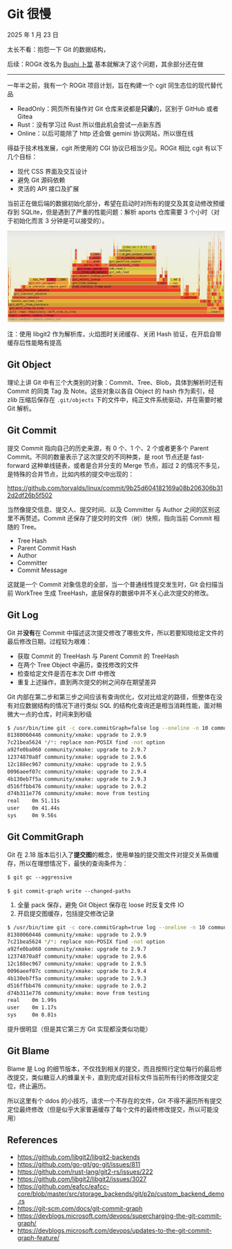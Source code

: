 # Git 很慢

2025 年 1 月 23 日

太长不看：抱怨一下 Git 的数据结构，

后续：ROGit 改名为 [Bushi 卜筮](https://github.com/qaqland/bushi) 基本就解决了这个问题，其余部分还在做

---

一年半之前，我有一个 ROGit 项目计划，旨在构建一个 cgit 同生态位的现代替代品

- ReadOnly：网页所有操作对 Git 仓库来说都是**只读**的，区别于 GitHub 或者 Gitea
- Rust：没有学习过 Rust 所以借此机会尝试一点新东西
- Online：以后可能除了 http 还会做 gemini 协议网站，所以很在线

得益于技术栈发展，cgit 所使用的 CGI 协议已相当少见。ROGit 相比 cgit 有以下几个目标：

- 现代 CSS 界面及交互设计
- 避免 Git 源码依赖
- 灵活的 API 接口及扩展

当前正在做后端的数据初始化部分，希望在启动时对所有的提交及其变动修改预缓存到 SQLite，但是遇到了严重的性能问题：解析 aports 仓库需要 3 个小时（对于初始化而言 3 分钟是可以接受的）。

![rogit meet aports - flamegraph](../asserts/rogit-aports-flamegraph.jpg)

注：使用 libgit2 作为解析库，火焰图时关闭缓存、关闭 Hash 验证，在开启自带缓存后性能略有提高

## Git Object

理论上讲 Git 中有三个大类别的对象：Commit、Tree、Blob，具体到解析时还有 Commit 的同类 Tag 及 Note。这些对象以各自 Object 的 hash 作为索引，经 zlib 压缩后保存在 `.git/objects` 下的文件中，纯正文件系统驱动，并在需要时被 Git 解析。

## Git Commit

提交 Commit 指向自己的历史来源，有 0 个、1 个、2 个或者更多个 Parent Commit。不同的数量表示了这次提交的不同种类，是 root 节点还是 fast-forward 这种单线链表，或者是合并分支的 Merge 节点，超过 2 的情况不多见，是特殊的合并节点，比如内核的提交中出现的：

<https://github.com/torvalds/linux/commit/9b25d604182169a08b206306b312d2df26b5f502>

当然像提交信息、提交人、提交时间、以及 Committer 与 Author 之间的区别这里不再赘述。Commit 还保存了提交时的文件（树）快照，指向当前 Commit 相随的 Tree。

- Tree Hash
- Parent Commit Hash
- Author
- Committer
- Commit Message

这就是一个 Commit 对象信息的全部，当一个普通线性提交发生时，Git 会扫描当前 WorkTree 生成 TreeHash，底层保存的数据中并不关心此次提交的修改。

## Git Log

Git 并**没有**在 Commit 中描述这次提交修改了哪些文件，所以若要知晓给定文件的最后修改日期，过程较为艰难：

- 获取 Commit 的 TreeHash 与 Parent Commit 的 TreeHash
- 在两个 Tree Object 中遍历，查找修改的文件
- 检查给定文件是否在本次 Diff 中修改
- 重复上述操作，直到两次提交的树之间存在期望差异

Git 内部在第二步和第三步之间应该有查询优化，仅对比给定的路径，但整体在没有对应数据结构的情况下进行类似 SQL 的结构化查询还是相当消耗性能，面对稍微大一点的仓库，时间来到秒级

```bash
$ /usr/bin/time git -c core.commitGraph=false log --oneline -n 10 community/xmake/
81380060446 community/xmake: upgrade to 2.9.9
7c21bea5624 */*: replace non-POSIX find -not option
a92fe0ba060 community/xmake: upgrade to 2.9.7
12374870a8f community/xmake: upgrade to 2.9.6
12c188ec967 community/xmake: upgrade to 2.9.5
0096aeef07c community/xmake: upgrade to 2.9.4
4b130eb7f5a community/xmake: upgrade to 2.9.3
d516ffbb476 community/xmake: upgrade to 2.9.2
d74b311e776 community/xmake: move from testing
real    0m 51.11s
user    0m 41.44s
sys     0m 9.56s
```

## Git CommitGraph

Git 在 2.18 版本后引入了**提交图**的概念，使用单独的提交图文件对提交关系做缓存，所以在理想情况下，最快的查询条件为：

```
$ git gc --aggressive

$ git commit-graph write --changed-paths
```

1. 全量 pack 保存，避免 Git Object 保存在 loose 时反复文件 IO
2. 开启提交图缓存，包括提交修改记录

```bash
$ /usr/bin/time git -c core.commitGraph=true log --oneline -n 10 community/xmake/
81380060446 community/xmake: upgrade to 2.9.9
7c21bea5624 */*: replace non-POSIX find -not option
a92fe0ba060 community/xmake: upgrade to 2.9.7
12374870a8f community/xmake: upgrade to 2.9.6
12c188ec967 community/xmake: upgrade to 2.9.5
0096aeef07c community/xmake: upgrade to 2.9.4
4b130eb7f5a community/xmake: upgrade to 2.9.3
d516ffbb476 community/xmake: upgrade to 2.9.2
d74b311e776 community/xmake: move from testing
real    0m 1.99s
user    0m 1.17s
sys     0m 0.81s
```

提升很明显（但是其它第三方 Git 实现都没类似功能）

## Git Blame

Blame 是 Log 的细节版本，不仅找到相关的提交，而且按照行定位每行的最后修改提交，类似糖豆人的蜂巢关卡，直到完成对目标文件当前所有行的修改提交定位，终止遍历。

所以这里有个 ddos 的小技巧，请求一个不存在的文件，Git 不得不遍历所有提交定位最终修改（但是似乎大家普遍缓存了每个文件的最终修改提交，所以可能没用）

## References

- <https://github.com/libgit2/libgit2-backends>
- <https://github.com/go-git/go-git/issues/811>
- <https://github.com/rust-lang/git2-rs/issues/222>
- <https://github.com/libgit2/libgit2/issues/3027>
- <https://github.com/eafcc/eafcc-core/blob/master/src/storage_backends/git/p2p/custom_backend_demo.rs>
- <https://git-scm.com/docs/git-commit-graph>
- <https://devblogs.microsoft.com/devops/supercharging-the-git-commit-graph/>
- <https://devblogs.microsoft.com/devops/updates-to-the-git-commit-graph-feature/>
